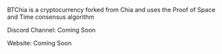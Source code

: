 BTChia is a cryptocurrency forked from Chia and uses the Proof of Space and Time consensus algorithm

Discord Channel: Coming Soon

Website: Coming Soon
